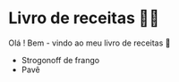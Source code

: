 # Livro de receitas :man_cook:

Olá ! Bem - vindo ao meu livro de receitas :wave:

- Strogonoff de frango
- Pavê